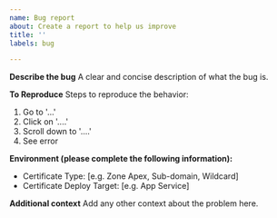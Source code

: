 ```yaml
---
name: Bug report
about: Create a report to help us improve
title: ''
labels: bug

---
```


**Describe the bug**
A clear and concise description of what the bug is.

**To Reproduce**
Steps to reproduce the behavior:

1. Go to '...'
2. Click on '....'
3. Scroll down to '....'
4. See error

**Environment (please complete the following information):**

- Certificate Type: [e.g. Zone Apex, Sub-domain, Wildcard]
- Certificate Deploy Target: [e.g. App Service]

**Additional context**
Add any other context about the problem here.
